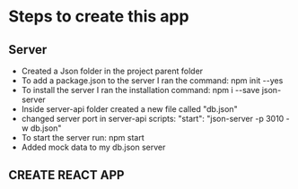 # Steps to create this app

## Server 

- Created a Json folder in the project parent folder
- To add a package.json to the server I ran the command:  npm init --yes 
- To install the server I ran the installation command: npm i --save json-server
- Inside server-api folder created a new file called "db.json"
- changed server port in server-api scripts: "start": "json-server -p 3010 -w db.json"
- To start the server run: npm start
- Added mock data to my db.json server

## CREATE REACT APP



